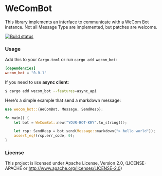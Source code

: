 WeComBot
=====

This library implements an interface to communicate with a WeCom Bot instance. Not
all Message Type are implemented, but patches are welcome.

[![Build status](https://github.com/hackerzgz/wecom_bot/workflows/Rust/badge.svg)](https://github.com/hackerzgz/wecom_bot/actions)

### Usage

Add this to your `Cargo.toml` or run `cargo add wecom_bot`:

```toml
[dependencies]
wecom_bot = "0.0.1"
```

If you need to use __async client__:

```bash
$ cargo add wecom_bot --features=async_api
```

Here's a simple example that send a markdown message:

```rust
use wecom_bot::{WeComBot, Message, SendResp};

fn main() {
    let bot = WeComBot::new("YOUR-BOT-KEY".to_string());

    let rsp: SendResp = bot.send(Message::markdown("> hello world"));
    assert_eq!(rsp.err_code, 0);
}
```

### License

This project is licensed under Apache License, Version 2.0, (LICENSE-APACHE or http://www.apache.org/licenses/LICENSE-2.0)
